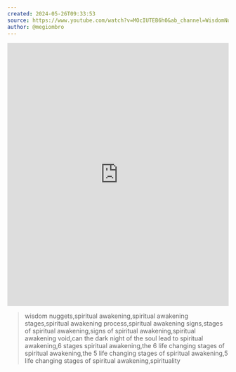 ```yaml
---
created: 2024-05-26T09:33:53
source: https://www.youtube.com/watch?v=MOcIUTEB6h0&ab_channel=WisdomNuggets
author: @megiombro
---
```


<iframe width="100%" height="600PX" src="https://www.youtube.com/embed/MOcIUTEB6h0?si=ec2pG0nHlIJLatMN" title="YouTube video player" frameborder="0" allow="accelerometer; autoplay; clipboard-write; encrypted-media; gyroscope; picture-in-picture; web-share" referrerpolicy="strict-origin-when-cross-origin" allowfullscreen></iframe>

> wisdom nuggets,spiritual awakening,spiritual awakening stages,spiritual awakening process,spiritual awakening signs,stages of spiritual awakening,signs of spiritual awakening,spiritual awakening void,can the dark night of the soul lead to spiritual awakening,6 stages spiritual awakening,the 6 life changing stages of spiritual awakening,the 5 life changing stages of spiritual awakening,5 life changing stages of spiritual awakening,spirituality